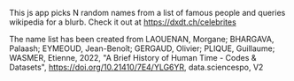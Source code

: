 This js app picks N random names from a list of famous people and queries wikipedia for a blurb. Check it out at https://dxdt.ch/celebrites

The name list has been created from LAOUENAN, Morgane; BHARGAVA, Palaash; EYMEOUD, Jean-Benoît; GERGAUD, Olivier; PLIQUE, Guillaume; WASMER, Etienne, 2022, "A Brief History of Human Time - Codes & Datasets", https://doi.org/10.21410/7E4/YLG6YR, data.sciencespo, V2 